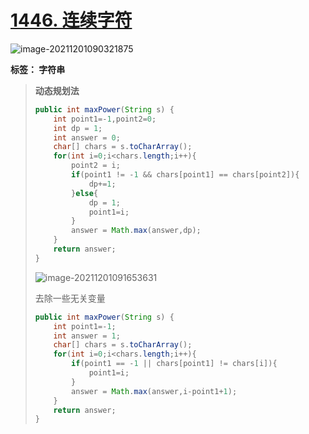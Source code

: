 # [1446. 连续字符](https://leetcode-cn.com/problems/consecutive-characters/)

![image-20211201090321875](https://ccurj.oss-cn-beijing.aliyuncs.com/image-20211201090321875.png)

**标签： 字符串**

> **动态规划法**
>
> ```java
> public int maxPower(String s) {
>     int point1=-1,point2=0;
>     int dp = 1;
>     int answer = 0;
>     char[] chars = s.toCharArray();
>     for(int i=0;i<chars.length;i++){
>         point2 = i;
>         if(point1 != -1 && chars[point1] == chars[point2]){
>             dp+=1;
>         }else{
>             dp = 1;
>             point1=i;
>         }
>         answer = Math.max(answer,dp);
>     }
>     return answer;
> }
> ```
>
> ![image-20211201091653631](https://ccurj.oss-cn-beijing.aliyuncs.com/image-20211201091653631.png)
>
> 去除一些无关变量
>
> ```java
> public int maxPower(String s) {
>     int point1=-1;
>     int answer = 1;
>     char[] chars = s.toCharArray();
>     for(int i=0;i<chars.length;i++){
>         if(point1 == -1 || chars[point1] != chars[i]){
>             point1=i;
>         }
>         answer = Math.max(answer,i-point1+1);
>     }
>     return answer;
> }
> ```
>
> 

